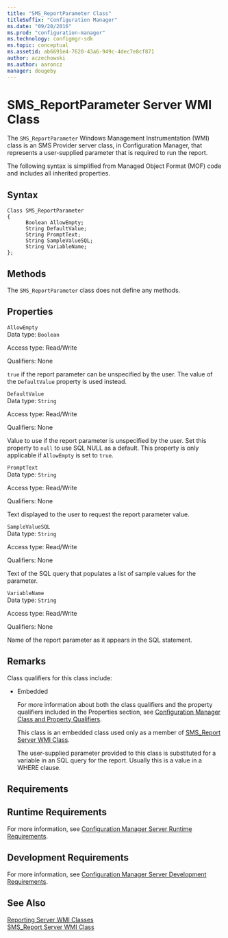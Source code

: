```yaml
---
title: "SMS_ReportParameter Class"
titleSuffix: "Configuration Manager"
ms.date: "09/20/2016"
ms.prod: "configuration-manager"
ms.technology: configmgr-sdk
ms.topic: conceptual
ms.assetid: ab6691e4-7620-43a6-949c-4dec7e8cf871
author: aczechowski
ms.author: aaroncz
manager: dougeby
---
```

# SMS_ReportParameter Server WMI Class
The `SMS_ReportParameter` Windows Management Instrumentation (WMI) class is an SMS Provider server class, in Configuration Manager, that represents a user-supplied parameter that is required to run the report.  

 The following syntax is simplified from Managed Object Format (MOF) code and includes all inherited properties.  

## Syntax  

```  
Class SMS_ReportParameter  
{  
      Boolean AllowEmpty;  
      String DefaultValue;  
      String PromptText;  
      String SampleValueSQL;  
      String VariableName;  
};  
```  

## Methods  
 The `SMS_ReportParameter` class does not define any methods.  

## Properties  
 `AllowEmpty`  
 Data type: `Boolean`  

 Access type: Read/Write  

 Qualifiers: None  

 `true` if the report parameter can be unspecified by the user. The value of the `DefaultValue` property is used instead.  

 `DefaultValue`  
 Data type: `String`  

 Access type: Read/Write  

 Qualifiers: None  

 Value to use if the report parameter is unspecified by the user. Set this property to `null` to use SQL NULL as a default. This property is only applicable if `AllowEmpty` is set to `true`.  

 `PromptText`  
 Data type: `String`  

 Access type: Read/Write  

 Qualifiers: None  

 Text displayed to the user to request the report parameter value.  

 `SampleValueSQL`  
 Data type: `String`  

 Access type: Read/Write  

 Qualifiers: None  

 Text of the SQL query that populates a list of sample values for the parameter.  

 `VariableName`  
 Data type: `String`  

 Access type: Read/Write  

 Qualifiers: None  

 Name of the report parameter as it appears in the SQL statement.  

## Remarks  
 Class qualifiers for this class include:  

- Embedded  

  For more information about both the class qualifiers and the property qualifiers included in the Properties section, see [Configuration Manager Class and Property Qualifiers](../../../develop/reference/misc/class-and-property-qualifiers.md).  

  This class is an embedded class used only as a member of [SMS_Report Server WMI Class](../../../develop/reference/misc/sms_report-server-wmi-class.md).  

  The user-supplied parameter provided to this class is substituted for a variable in an SQL query for the report. Usually this is a value in a WHERE clause.  

## Requirements  

## Runtime Requirements  
 For more information, see [Configuration Manager Server Runtime Requirements](../../../develop/core/reqs/server-runtime-requirements.md).  

## Development Requirements  
 For more information, see [Configuration Manager Server Development Requirements](../../../develop/core/reqs/server-development-requirements.md).  

## See Also  
 [Reporting Server WMI Classes](../../../develop/reference/core/servers/reporting/configuration-manager-reporting-server-wmi-classes.md)   
 [SMS_Report Server WMI Class](../../../develop/reference/misc/sms_report-server-wmi-class.md)
